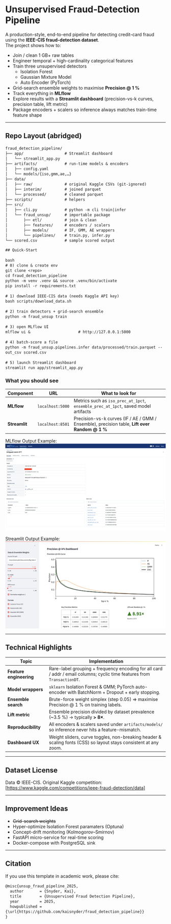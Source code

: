# Unsupervised Fraud-Detection Pipeline

A production-style, end-to-end pipeline for detecting credit-card fraud using the **IEEE-CIS fraud-detection dataset**.  
The project shows how to:

* Join / clean 1 GB+ raw tables
* Engineer temporal + high-cardinality categorical features
* Train three unsupervised detectors  
  * Isolation Forest  
  * Gaussian Mixture Model  
  * Auto Encoder (PyTorch)
* Grid-search ensemble weights to maximise **Precision @ 1 %**
* Track everything in **MLflow**
* Explore results with a **Streamlit dashboard** (precision-vs-k curves, precision table, lift metric)
* Package encoders + scalers so inference always matches train-time feature shape

---

## Repo Layout (abridged)
```text
fraud_detection_pipeline/
├── app/                  # Streamlit dashboard
│   └── streamlit_app.py
├── artifacts/            # run-time models & encoders
│   ├── config.yaml
│   └── models/{iso,gmm,ae,…}
├── data/
│   ├── raw/              # original Kaggle CSVs (git-ignored)
│   ├── interim/          # joined parquet
│   └── processed/        # cleaned parquet
├── scripts/              # helpers
├── src/
│   ├── cli.py            # python -m cli train|infer
│   └── fraud_unsup/      # importable package
│       ├── etl/          # join & clean
│       ├── features/     # encoders / scalers
│       ├── models/       # IF, GMM, AE wrappers
│       └── pipelines/    # train.py, infer.py
└── scored.csv            # sample scored output

```

````
## Quick-Start

bash
# 0) clone & create env
git clone <repo>
cd fraud_detection_pipeline
python -m venv .venv && source .venv/bin/activate
pip install -r requirements.txt

# 1) download IEEE-CIS data (needs Kaggle API key)
bash scripts/download_data.sh

# 2) train detectors + grid-search ensemble
python -m fraud_unsup train

# 3) open MLflow UI
mlflow ui &                     # http://127.0.0.1:5000

# 4) batch-score a file
python -m fraud_unsup.pipelines.infer data/processed/train.parquet --out_csv scored.csv

# 5) launch Streamlit dashboard
streamlit run app/streamlit_app.py
````

### What you should see

| Component     | URL              | What to look for                                                                              |
| ------------- | ---------------- | --------------------------------------------------------------------------------------------- |
| **MLflow**    | `localhost:5000` | Metrics such as `iso_prec_at_1pct`, `ensemble_prec_at_1pct`, saved model artifacts            |
| **Streamlit** | `localhost:8501` | Precision-vs-k curves (IF / AE / GMM / Ensemble), precision table, **Lift over Random @ 1 %** |

MLflow Output Example:
![alt text](image-1.png)

Streamlit Output Example:
![alt text](image.png)

---

## Technical Highlights

| Topic                   | Implementation                                                                                                           |
| ----------------------- | ------------------------------------------------------------------------------------------------------------------------ |
| **Feature engineering** | Rare-label grouping + frequency encoding for all card / addr / email columns; cyclic time features from `TransactionDT`. |
| **Model wrappers**      | `sklearn` Isolation Forest & GMM; PyTorch auto-encoder with BatchNorm + Dropout + early stopping.                        |
| **Ensemble search**     | Brute-force weight simplex (step 0.05) ⇒ maximise Precision @ 1 % on training labels.                                    |
| **Lift metric**         | Ensemble precision divided by dataset prevalence (\~3.5 %) → typically **> 8×**.                                         |
| **Reproducibility**     | All encoders & scalers saved under `artifacts/models/` so inference never hits a feature-mismatch.                       |
| **Dashboard UX**        | Weight sliders, curve toggles, non-breaking header & scaling fonts (CSS) so layout stays consistent at any zoom.         |

---

## Dataset License

Data © IEEE-CIS.
Original Kaggle competition: [https://www.kaggle.com/competitions/ieee-fraud-detection/data]

---

## Improvement Ideas

* ~~Grid-search weights~~
* Hyper-optimize Isolation Forest paramaters (Optuna)
* Concept-drift monitoring (Kolmogorov–Smirnov)
* FastAPI micro-service for real-time scoring
* Docker-compose with PostgreSQL sink

---

## Citation

If you use this template in academic work, please cite:

```
@misc{unsup_fraud_pipeline_2025,
  author       = {Snyder, Kai},
  title        = {Unsupervised Fraud Detection Pipeline},
  year         = 2025,
  howpublished = {\url{https://github.com/kaisnyder/fraud_detection_pipeline}}
}
```